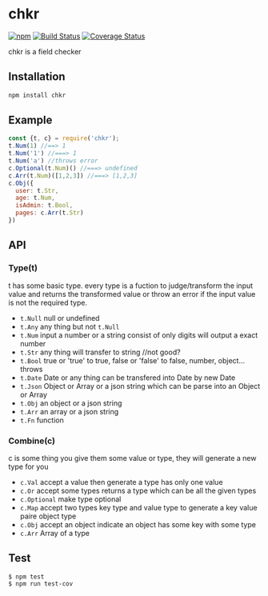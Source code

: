 # chkr

[![npm](https://img.shields.io/npm/v/chkr.svg)](https://www.npmjs.com/package/chkr) [![Build Status](https://travis-ci.org/waksana/chkr.svg)](https://travis-ci.org/waksana/chkr) [![Coverage Status](https://coveralls.io/repos/waksana/chkr/badge.svg?branch=master)](https://coveralls.io/r/waksana/chkr?branch=master)

chkr is a field checker

## Installation

```sh
npm install chkr
```

## Example

```javascript
const {t, c} = require('chkr');
t.Num(1) //==> 1
t.Num('1') //===> 1
t.Num('a') //throws error
c.Optional(t.Num)() //===> undefined
c.Arr(t.Num)([1,2,3]) //===> [1,2,3]
c.Obj({
  user: t.Str,
  age: t.Num,
  isAdmin: t.Bool,
  pages: c.Arr(t.Str)
})
```

## API

### Type(t)

t has some basic type. every type is a fuction to judge/transform the input value and returns the transformed value or throw an error if the input value is not the required type.

- `t.Null` null or undefined
- `t.Any` any thing but not `t.Null`
- `t.Num` input a number or a string consist of only digits will output a exact number
- `t.Str` any thing will transfer to string //not good?
- `t.Bool` true or 'true' to true, false or 'false' to false, number, object... throws
- `t.Date` Date or any thing can be transfered into Date by new Date
- `t.Json` Object or Array or a json string which can be parse into an Object or Array
- `t.Obj` an object or a json string
- `t.Arr` an array or a json string
- `t.Fn` function

### Combine(c)

c is some thing you give them some value or type, they will generate a new type for you

- `c.Val` accept a value then generate a type has only one value
- `c.Or` accept some types returns a type which can be all the given types
- `c.Optional` make type optional
- `c.Map` accept two types key type and value type to generate a key value paire object type
- `c.Obj` accept an object indicate an object has some key with some type
- `c.Arr` Array of a type

## Test

```
$ npm test
$ npm run test-cov
```
